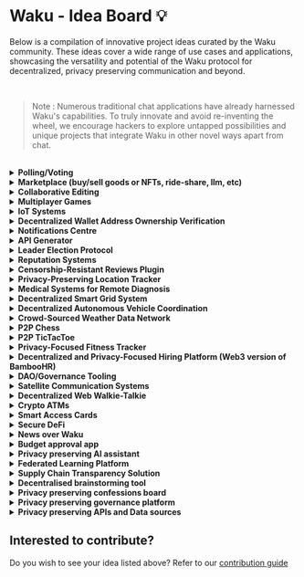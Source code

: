 # Waku - Idea Board 💡

Below is a compilation of innovative project ideas curated by the Waku community. These ideas cover a wide range of use cases and applications, showcasing the versatility and potential of the Waku protocol for decentralized, privacy preserving communication and beyond.

<br>

> Note : Numerous traditional chat applications have already harnessed Waku's capabilities. To truly innovate and avoid re-inventing the wheel, we encourage hackers to explore untapped possibilities and unique projects that integrate Waku in other novel ways apart from chat.

<br>

<details>
<summary><b>Polling/Voting</b></summary>
<br>
Enable polling or voting off-chain, vote results could be aggregated and submitted on-chain in one transaction.
</details>

<details>
<summary><b>Marketplace (buy/sell goods or NFTs, ride-share, llm, etc)</b></summary>
<br>
Send offer and negotiate off-chain. Highest bids sent over Waku could be binding and submitted to the contract by the seller.
This could include using Waku to enable LLM marketplace where several providers compete to be the one to generate a user's request.
</details>

<details>
<summary><b>Collaborative Editing</b></summary>
<br>
Use Waku for live collaborative editing of documents, saved versions of documents can then be stored on decentralized storage.
</details>

<details>
<summary><b>Multiplayer Games</b></summary>
<br>
Waku can be used to communicate game moves off-chain, the final state (e.g., winner) can then be submitted on-chain for a reward (e.g., NFT mint or winner takes stake).
</details>

<details>
<summary><b>IoT Systems</b></summary>
<br>
Enable devices to communicate or report small data payloads in a decentralized manner.
</details>

<details>
<summary><b>Decentralized Wallet Address Ownership Verification</b></summary>
<br>
Use Waku to enable communication between dApps and wallets, such as signature or zero-knowledge proof exchange to prove identity.
</details>

<details>
<summary><b>Notifications Centre</b></summary>
<br>
Use an SDK (probably go-waku?) to build a general Notification protocol over Waku and a mobile app allowing you to replace centralized Push Notifications provided by Apple/Google.
</details>

<details>
<summary><b>API Generator</b></summary>
<br>
Build a tool to generate a Waku protocol (and code) from a provided OpenAPI specification.
</details>

<details>
<summary><b>Leader Election Protocol</b></summary>
<br>
Leader election can be viewed as a soft consensus mechanism. Implement something like [RAFT](https://raft.github.io/) as a library on top of Waku (using any SDK), so that users can easily plug it into their applications.
</details>

<details>
<summary><b>Reputation Systems</b></summary>
<br>
Using Waku to create reputation systems that can provide a reputation score for a particular identity (wallets, smart contracts etc.,)
</details>

<details>
<summary><b>Censorship-Resistant Reviews Plugin</b></summary>
<br>
An embeddable plugin which can be used for collecting and displaying censorship-resistant reviews
</details>

<details>
<summary><b>Privacy-Preserving Location Tracker</b></summary>
<br>
A location tracker that does not expose user's location and enables them to share it with each other provided that they are shared access
</details>

<details>
<summary><b>Medical Systems for Remote Diagnosis</b></summary>
<br>
Tracking medical data from sensors and IoT devices and sending them to a doctor for remote diagnosis
</details>

<details>
<summary><b>Decentralized Smart Grid System</b></summary>
<br>
Decentralized smart grid system optimizes energy distribution and consumption by leveraging Waku to efficiently manage energy resources across a network of users and devices
</details>

<details>
<summary><b>Decentralized Autonomous Vehicle Coordination</b></summary>
<br>
Decentralized Autonomous Vehicle Coordination powered by Waku enables self-driving vehicles to securely communicate and coordinate their actions, enhancing traffic efficiency and safety within a decentralized network</details>

<details>
<summary><b>Crowd-Sourced Weather Data Network</b></summary>
<br>
A Crowd-Sourced Weather Data Network utilizes Waku to collect and share real-time weather information from diverse sources, creating a comprehensive and accurate weather data resource for enhanced forecasts and monitoring while maintaining decentralization and privacy.
</details>

<details>
<summary><b>P2P Chess</b></summary>
<br>
A simple 2 player game where users can stake crypto and winner gets the stake
</details>

<details>
<summary><b>P2P TicTacToe</b></summary>
<br>
A simple 2 player game where users can stake crypto and play to win
</details>

<details>
<summary><b>Privacy-Focused Fitness Tracker</b></summary>
<br>
A fitness tracker which stores your health metrics and allows you to securely share it with your friends
</details>

<details>
<summary><b>Decentralized and Privacy-Focused Hiring Platform (Web3 version of BambooHR)</b></summary>
<br>
A bias-less HR platform that does not discriminate applicants based on diversifying factors
</details>

<details>
<summary><b>DAO/Governance Tooling</b></summary>
<br>
Using Waku to create, vote or approve proposals passed in a governance system
</details>

<details>
<summary><b>Satellite Communication Systems</b></summary>
<br>
Using Waku to harness satellite based communication systems that do not rely on a centralised provider
</details>

<details>
<summary><b>Decentralized Web Walkie-Talkie</b></summary>
<br>
Real-time audio communication channels built on Waku
</details>

<details>
<summary><b>Crypto ATMs</b></summary>
<br>
Decentralised ATM cards that can be used to withdraw / approve transactions at POCs
</details>

<details>
<summary><b>Smart Access Cards</b></summary>
<br>
NFC cards that can be used for various use cases like unlocking devices, signing transactions or interacting with real life elements
</details>

<details>
<summary><b>Secure DeFi</b></summary>
<br>
When a user wants to perform a transaction, ensure the transaction is made to the correct counter-party address within the correct chain.
</details>

<details>
<summary><b>News over Waku</b></summary>
<br>
Platform where people can publish news which can be voted and commented.
</details>

<details>
<summary><b>Budget approval app</b></summary>
<br>
Allow a community to approve and decide the best way to handle the common funds, and make the transactions transparent to the community.
</details>

<details>
<summary><b>Privacy preserving AI assistant</b></summary>
<br>
A privacy preserving AI assistant that does not reveal the identity of the user who sends prompts to the AI model.
</details>

<details>
<summary><b>Federated Learning Platform</b></summary>
<br>
A federated learning platform leveraging Waku for communication among edge devices. Waku ensures privacy by enabling encrypted communication channels, allowing devices to collaborate on model training tasks without sharing raw data.
</details>

<details>
<summary><b>Supply Chain Transparency Solution</b></summary>
<br>
A supply chain transparency solution incorporating Waku for secure communication and data sharing among stakeholders. Waku enables encrypted communication channels, allowing participants to exchange information about product origins, manufacturing processes, and logistics while maintaining data privacy and integrity.
</details>

<details>
<summary><b>Decentralised brainstorming tool</b></summary>
<br>
An anonymous tool for collaborative brainstorming where users can describe their ideas without having to worry about them being judged when they share ideas.
</details>

<details>
<summary><b>Privacy preserving confessions board</b></summary>
<br>
An anonymous and gamified tool for sharing confessions to other users.
</details>

<details>
<summary><b>Privacy preserving governance platform</b></summary>
<br>
A governance platform where votes are not linked to Wallets. ZK can be used to find if a wallet has the voting power but the user's vote is not transparent to other users.</details>

<details>
<summary><b>Privacy preserving APIs and Data sources</b></summary>
<br>
REST APIs can log IP addresses of the data source and the receiver. Building a decentralized layer for enabling privacy preserving APIs alongside rate-limiting with RLN can be quite impactful</details>


## Interested to contribute?

Do you wish to see your idea listed above? Refer to our [contribution guide](https://github.com/waku-org/ideas/blob/master/CONTRIBUTE.md)

